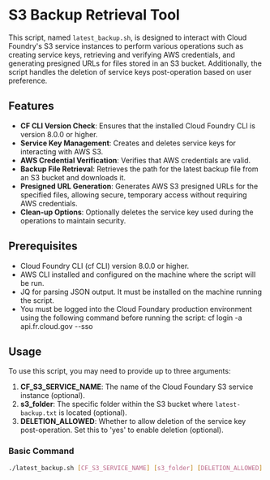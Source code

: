 # S3 Backup Retrieval Tool

This script, named `latest_backup.sh`, is designed to interact with Cloud Foundry's S3 service instances to perform various operations such as creating service keys, retrieving and verifying AWS credentials, and generating presigned URLs for files stored in an S3 bucket. Additionally, the script handles the deletion of service keys post-operation based on user preference.

## Features

- **CF CLI Version Check**: Ensures that the installed Cloud Foundry CLI is version 8.0.0 or higher.
- **Service Key Management**: Creates and deletes service keys for interacting with AWS S3.
- **AWS Credential Verification**: Verifies that AWS credentials are valid.
- **Backup File Retrieval**: Retrieves the path for the latest backup file from an S3 bucket and downloads it.
- **Presigned URL Generation**: Generates AWS S3 presigned URLs for the specified files, allowing secure, temporary access without requiring AWS credentials.
- **Clean-up Options**: Optionally deletes the service key used during the operations to maintain security.

## Prerequisites

- Cloud Foundry CLI (cf CLI) version 8.0.0 or higher.
- AWS CLI installed and configured on the machine where the script will be run.
- JQ for parsing JSON output. It must be installed on the machine running the script.
- You must be logged into the Cloud Foundary production environment using the following command before running the script: cf login -a api.fr.cloud.gov --sso

## Usage

To use this script, you may need to provide up to three arguments:

1. **CF_S3_SERVICE_NAME**: The name of the Cloud Foundary S3 service instance (optional).
2. **s3_folder**: The specific folder within the S3 bucket where `latest-backup.txt` is located (optional).
3. **DELETION_ALLOWED**: Whether to allow deletion of the service key post-operation. Set this to 'yes' to enable deletion (optional).

### Basic Command

```bash
./latest_backup.sh [CF_S3_SERVICE_NAME] [s3_folder] [DELETION_ALLOWED]
```
